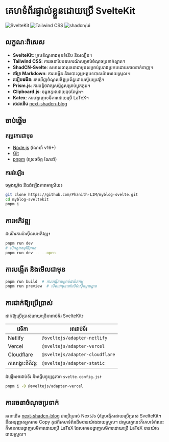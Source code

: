 
# គេហទំព័រផ្ទាល់ខ្លួនដោយប្រើ SvelteKit

![SvelteKit](https://img.shields.io/badge/SvelteKit-FF3E00?style=for-the-badge&logo=Svelte&logoColor=white) ![Tailwind CSS](https://img.shields.io/badge/Tailwind_CSS-38B2AC?style=for-the-badge&logo=tailwind-css&logoColor=white) ![shadcn/ui](https://img.shields.io/badge/shadcn%2Fui-000000?style=for-the-badge&logo=shadcnui&logoColor=white)

## លក្ខណៈពិសេស

- **SvelteKit**: ក្របខ័ណ្ឌខាងមុខទំនើប និងលឿន។
- **Tailwind CSS**: ការរចនាបែបឧបករណ៍សម្រាប់ចំណុចប្រទាក់ស្អាត។
- **ShadCN-Svelte**: សមាសធាតុរចនាជាមុនសម្រាប់រូបរាងប្រកបដោយភាពទាក់ទាញ។
- **គាំទ្រ Markdown**: ការបង្កើត និងបោះពុម្ពអត្ថបទបានយ៉ាងងាយស្រួល។
- **របៀបងងឹត**: រកឃើញចំណូលចិត្តប្រព័ន្ធដោយស្វ័យប្រវត្តិ។
- **Prism.js**: ការបន្លិចវាក្យសម្ព័ន្ធសម្រាប់ប្លុកកូដ។
- **Clipboard.js**: ចម្លងកូដដោយចុចតែម្តង។
- **Katex**: ការបង្ហាញសមីការដោយប្រើ LaTeX។
- **រចនាដើម** [next-shadcn-blog](https://github.com/2wndrhs/next-shadcn-blog)

## ចាប់ផ្តើម

### តម្រូវការជាមុន

- [Node.js](https://nodejs.org/) (ណែនាំ v16+)
- [Git](https://git-scm.com/)
- [pnpm](https://pnpm.io/) (ស្រេចចិត្ត ណែនាំ)

### ការដំឡើង

ចម្លងឃ្លាំង និងដំឡើងភាពអាស្រ័យ៖

```bash
git clone https://github.com/Phanith-LIM/myblog-svelte.git
cd myblog-sveltekit
pnpm i
```

## ការអភិវឌ្ឍ

ដំណើរការម៉ាស៊ីនមេអភិវឌ្ឍ៖

```bash
pnpm run dev
# បើកក្នុងកម្មវិធីរុករក
pnpm run dev -- --open
```

## ការបង្កើត និងមើលជាមុន

```bash
pnpm run build  # ការបង្កើតសម្រាប់ផលិតកម្ម
pnpm run preview  # មើលជាមុននៅលើម៉ាស៊ីនមូលដ្ឋាន
```

## ការដាក់ឱ្យប្រើប្រាស់

ដាក់ឱ្យប្រើប្រាស់ដោយប្រើអាដាប់ទ័រ SvelteKit៖

| វេទិកា       | អាដាប់ទ័រ                        |
|----------------|--------------------------------|
| Netlify        | `@sveltejs/adapter-netlify`    |
| Vercel         | `@sveltejs/adapter-vercel`     |
| Cloudflare     | `@sveltejs/adapter-cloudflare` |
| ការបង្ហោះឋិតិវន្ត | `@sveltejs/adapter-static`     |

ដំឡើងអាដាប់ទ័រ និងធ្វើបច្ចុប្បន្នភាព `svelte.config.js`៖

```bash
pnpm i -D @sveltejs/adapter-vercel
```

## ការរចនាចំណុចប្រទាក់

រចនាដើម [next-shadcn-blog](https://github.com/2wndrhs/next-shadcn-blog) ជាប្រើប្រាស់ NextJs ប៉ុន្តែបង្កើតដោយប្រើប្រាស់ SvelteKit។ នឹងអនុញ្ញាតអ្នកអាច Copy កូដពីគេហទំព័រដើមបានយ៉ាងងាយស្រួល។ ជាមួយគ្នានេះក៏គេហទំព័រនេះក៏មានការបង្ហាញសមីការដោយប្រើ LaTeX ដែលអាចបង្ហាញសមីការដោយប្រើ LaTeX បានយ៉ាងងាយស្រួល។